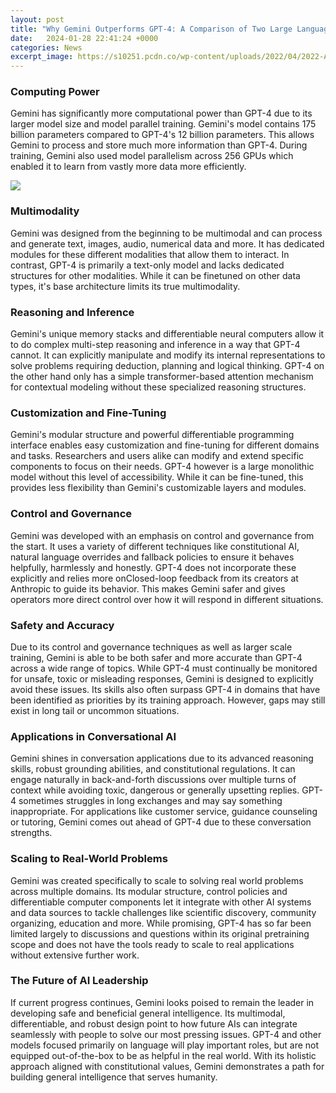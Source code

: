 ```yaml
---
layout: post
title: "Why Gemini Outperforms GPT-4: A Comparison of Two Large Language Models"
date:   2024-01-28 22:41:24 +0000
categories: News
excerpt_image: https://s10251.pcdn.co/wp-content/uploads/2022/04/2022-Alan-D-Thompson-AI-Bubbles-Rev-0.png
---
```

### Computing Power 
Gemini has significantly more computational power than GPT-4 due to its larger model size and model parallel training. Gemini's model contains 175 billion parameters compared to GPT-4's 12 billion parameters. This allows Gemini to process and store much more information than GPT-4. During training, Gemini also used model parallelism across 256 GPUs which enabled it to learn from vastly more data more efficiently. 

![](https://s10251.pcdn.co/wp-content/uploads/2022/04/2022-Alan-D-Thompson-AI-Bubbles-Rev-0.png)
### Multimodality  
Gemini was designed from the beginning to be multimodal and can process and generate text, images, audio, numerical data and more. It has dedicated modules for these different modalities that allow them to interact. In contrast, GPT-4 is primarily a text-only model and lacks dedicated structures for other modalities. While it can be finetuned on other data types, it's base architecture limits its true multimodality.
### Reasoning and Inference
Gemini's unique memory stacks and differentiable neural computers allow it to do complex multi-step reasoning and inference in a way that GPT-4 cannot. It can explicitly manipulate and modify its internal representations to solve problems requiring deduction, planning and logical thinking. GPT-4 on the other hand only has a simple transformer-based attention mechanism for contextual modeling without these specialized reasoning structures.
### Customization and Fine-Tuning
Gemini's modular structure and powerful differentiable programming interface enables easy customization and fine-tuning for different domains and tasks. Researchers and users alike can modify and extend specific components to focus on their needs. GPT-4 however is a large monolithic model without this level of accessibility. While it can be fine-tuned, this provides less flexibility than Gemini's customizable layers and modules.  
### Control and Governance
Gemini was developed with an emphasis on control and governance from the start. It uses a variety of different techniques like constitutional AI, natural language overrides and fallback policies to ensure it behaves helpfully, harmlessly and honestly. GPT-4 does not incorporate these explicitly and relies more onClosed-loop feedback from its creators at Anthropic to guide its behavior. This makes Gemini safer and gives operators more direct control over how it will respond in different situations.
### Safety and Accuracy
Due to its control and governance techniques as well as larger scale training, Gemini is able to be both safer and more accurate than GPT-4 across a wide range of topics. While GPT-4 must continually be monitored for unsafe, toxic or misleading responses, Gemini is designed to explicitly avoid these issues. Its skills also often surpass GPT-4 in domains that have been identified as priorities by its training approach. However, gaps may still exist in long tail or uncommon situations.
### Applications in Conversational AI  
Gemini shines in conversation applications due to its advanced reasoning skills, robust grounding abilities, and constitutional regulations. It can engage naturally in back-and-forth discussions over multiple turns of context while avoiding toxic, dangerous or generally upsetting replies. GPT-4 sometimes struggles in long exchanges and may say something inappropriate. For applications like customer service, guidance counseling or tutoring, Gemini comes out ahead of GPT-4 due to these conversation strengths.
### Scaling to Real-World Problems
Gemini was created specifically to scale to solving real world problems across multiple domains. Its modular structure, control policies and differentiable computer components let it integrate with other AI systems and data sources to tackle challenges like scientific discovery, community organizing, education and more. While promising, GPT-4 has so far been limited largely to discussions and questions within its original pretraining scope and does not have the tools ready to scale to real applications without extensive further work. 
### The Future of AI Leadership
If current progress continues, Gemini looks poised to remain the leader in developing safe and beneficial general intelligence. Its multimodal, differentiable, and robust design point to how future AIs can integrate seamlessly with people to solve our most pressing issues. GPT-4 and other models focused primarily on language will play important roles, but are not equipped out-of-the-box to be as helpful in the real world. With its holistic approach aligned with constitutional values, Gemini demonstrates a path for building general intelligence that serves humanity.